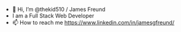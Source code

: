- 👋 Hi, I’m @thekid510 / James Freund
- I am a Full Stack Web Developer
- 📫 How to reach me https://www.linkedin.com/in/jamesgfreund/

<!---
thekid510/thekid510 is a ✨ special ✨ repository because its `README.md` (this file) appears on your GitHub profile.
You can click the Preview link to take a look at your changes.
--->
